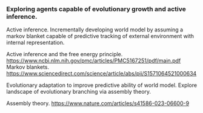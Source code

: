 ### Exploring agents capable of evolutionary growth and active inference. 

Active inference. Incrementally developing world model by assuming a markov blanket capable of predictive tracking of external environment with internal representation.

Active inference and the free energy principle. https://www.ncbi.nlm.nih.gov/pmc/articles/PMC5167251/pdf/main.pdf
Markov blankets. https://www.sciencedirect.com/science/article/abs/pii/S1571064521000634 


Evolutionary adaptation to improve predictive ability of world model. Explore landscape of evolutionary branching via assembly theory. 

Assembly theory. https://www.nature.com/articles/s41586-023-06600-9
